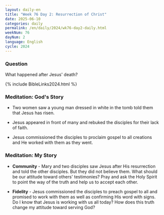 ```yaml
---
layout: daily-en
title: "Week 76 Day 2: Resurrection of Christ"
date: 2025-06-10
categories: daily
permalink: /en/daily/2024/wk76-day2-daily.html
weekNum: 76
dayNum: 2
language: English
cycle: 2024
---
```

### Question     
What happened after Jesus' death?

{% include BibleLinks2024.html %} 

### Meditation: God's Story   
+ Two women saw a young man dressed in white in the tomb told them that Jesus has risen. 

+ Jesus appeared in front of many and rebuked the disciples for their lack of faith. 

+ Jesus commissioned the disciples to proclaim gospel to all creations and He worked with them as they went. 

### Meditation: My Story   
+ **Community** - Mary and two disciples saw Jesus after His resurrection and told the other disciples. But they did not believe them. What should be our attitude toward others' testimonies? Pray and ask the Holy Spirit to point the way of the truth and help us to accept each other. 

+ **Fidelity** - Jesus commissioned the disciples to preach gospel to all and promised to work with them as well as confirming His word with signs. Do I know that Jesus is working with us all today? How does this truth change my attitude toward serving God? 
